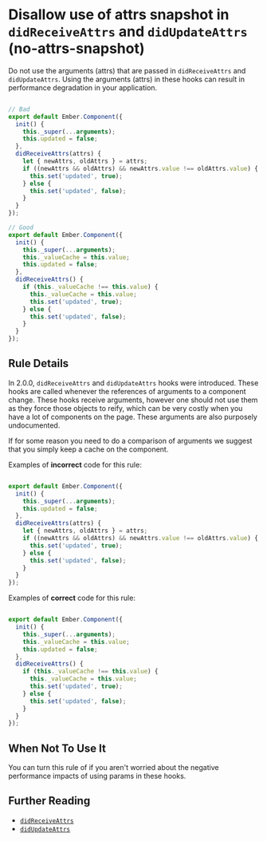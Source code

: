 # Disallow use of attrs snapshot in `didReceiveAttrs` and `didUpdateAttrs` (no-attrs-snapshot)

Do not use the arguments (attrs) that are passed in `didReceiveAttrs` and `didUpdateAttrs`. Using the arguments (attrs) in these hooks can result in performance degradation in your application.

```js

// Bad
export default Ember.Component({
  init() {
    this._super(...arguments);
    this.updated = false;
  },
  didReceiveAttrs(attrs) {
    let { newAttrs, oldAttrs } = attrs;
    if ((newAttrs && oldAttrs) && newAttrs.value !== oldAttrs.value) {
      this.set('updated', true);
    } else {
      this.set('updated', false);
    }
  }
});

// Good
export default Ember.Component({
  init() {
    this._super(...arguments);
    this._valueCache = this.value;
    this.updated = false;
  },
  didReceiveAttrs() {
    if (this._valueCache !== this.value) {
      this._valueCache = this.value;
      this.set('updated', true);
    } else {
      this.set('updated', false);
    }
  }
});

```

## Rule Details

In 2.0.0, `didReceiveAttrs` and `didUpdateAttrs` hooks were introduced. These hooks are called whenever the references of arguments to a component change. These hooks receive arguments, however one should not use them as they force those objects to reify, which can be very costly when you have a lot of components on the page. These arguments are also purposely undocumented.

If for some reason you need to do a comparison of arguments we suggest that you simply keep a cache on the component.

Examples of **incorrect** code for this rule:

```js

export default Ember.Component({
  init() {
    this._super(...arguments);
    this.updated = false;
  },
  didReceiveAttrs(attrs) {
    let { newAttrs, oldAttrs } = attrs;
    if ((newAttrs && oldAttrs) && newAttrs.value !== oldAttrs.value) {
      this.set('updated', true);
    } else {
      this.set('updated', false);
    }
  }
});

```

Examples of **correct** code for this rule:

```js

export default Ember.Component({
  init() {
    this._super(...arguments);
    this._valueCache = this.value;
    this.updated = false;
  },
  didReceiveAttrs() {
    if (this._valueCache !== this.value) {
      this._valueCache = this.value;
      this.set('updated', true);
    } else {
      this.set('updated', false);
    }
  }
});

```

## When Not To Use It

You can turn this rule of if you aren't worried about the negative performance impacts of using params in these hooks.

## Further Reading

- [`didReceiveAttrs`](https://guides.emberjs.com/v2.9.0/components/the-component-lifecycle/#toc_formatting-component-attributes-with-code-didreceiveattrs-code)
- [`didUpdateAttrs`](https://guides.emberjs.com/v2.9.0/components/the-component-lifecycle/#toc_resetting-presentation-state-on-attribute-change-with-code-didupdateattrs-code)
